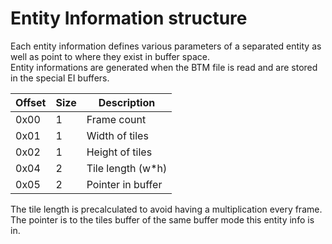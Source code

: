 # Entity Information structure

Each entity information defines various parameters of a separated entity as well as point to where they exist in buffer space.  
Entity informations are generated when the BTM file is read and are stored in the special EI buffers.

| Offset | Size |     Description     |
|--------|------|---------------------|
| 0x00   | 1    | Frame count         |
| 0x01   | 1    | Width of tiles      |
| 0x02   | 1    | Height of tiles     |
| 0x04   | 2    | Tile length (w*h)   |
| 0x05   | 2    | Pointer in buffer   |

The tile length is precalculated to avoid having a multiplication every frame.
The pointer is to the tiles buffer of the same buffer mode this entity info is in.
